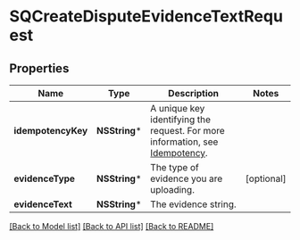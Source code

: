 # SQCreateDisputeEvidenceTextRequest

## Properties
Name | Type | Description | Notes
------------ | ------------- | ------------- | -------------
**idempotencyKey** | **NSString*** | A unique key identifying the request. For more information, see [Idempotency](https://developer.squareup.com/docs/working-with-apis/idempotency). | 
**evidenceType** | **NSString*** | The type of evidence you are uploading. | [optional] 
**evidenceText** | **NSString*** | The evidence string. | 

[[Back to Model list]](../README.md#documentation-for-models) [[Back to API list]](../README.md#documentation-for-api-endpoints) [[Back to README]](../README.md)


